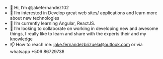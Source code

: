 - 👋 Hi, I’m @jakefernandez102
- 👀 I’m interested in Develop great web sites/ applications and learn more about new technologies
- 🌱 I’m currently learning Angular, ReactJS.
- 💞️ I’m looking to collaborate on working in developing new and awesome things, I really like to learn and share with the experts their and my knowledge
- 📫 How to reach me: jake.fernandezbrizuela@outlook.com or via whatsapp +506 86729738

<!---
jakefernandez102/jakefernandez102 is a ✨ special ✨ repository because its `README.md` (this file) appears on your GitHub profile.
You can click the Preview link to take a look at your changes.
--->

